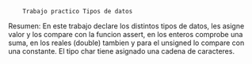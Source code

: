 		Trabajo practico Tipos de datos 
Resumen: En este trabajo declare los distintos tipos de datos, les asigne valor y los compare con la funcion assert, en los enteros comprobe una suma, en los reales (double) tambien y para el unsigned lo compare con una constante. El tipo char tiene asignado una cadena de caracteres. <br />